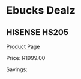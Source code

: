 
# Ebucks Dealz
## HISENSE HS205
[Product Page](https://www.ebucks.com/web/shop/productSelected.do?prodId=1236823691&catId=829912895)

Price: R1999.00

Savings: 


	